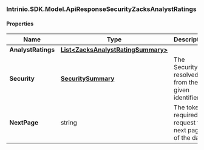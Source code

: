 [//]: # (CLASS:Intrinio.SDK.Model.ApiResponseSecurityZacksAnalystRatings)

[//]: # (KIND:object)

### Intrinio.SDK.Model.ApiResponseSecurityZacksAnalystRatings
#### Properties

[//]: # (START_DEFINITION)

Name | Type | Description
------------ | ------------- | -------------
**AnalystRatings** | [**List&lt;ZacksAnalystRatingSummary&gt;**](ZacksAnalystRatingSummary.md) |  &nbsp;
**Security** | [**SecuritySummary**](SecuritySummary.md) | The Security resolved from the given identifier &nbsp;
**NextPage** | string | The token required to request the next page of the data &nbsp;

[//]: # (END_DEFINITION)


[//]: # (CONTAINED_CLASS:Intrinio.SDK.Model.ZacksAnalystRatingSummary)


[//]: # (CONTAINED_CLASS:Intrinio.SDK.Model.SecuritySummary)


